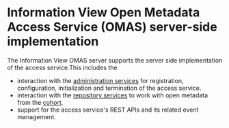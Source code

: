 <!-- SPDX-License-Identifier: CC-BY-4.0 -->

# Information View Open Metadata Access Service (OMAS) server-side implementation


The Information View OMAS server supports the server side implementation of the access service.This includes the
  * interaction with the [administration services](../../../admin-services) for
    registration, configuration, initialization and termination of the access service.
  * interaction with the [repository services](../../../repository-services) to work with open metadata from the
    [cohort](../../../repository-services/docs/open-metadata-repository-cohort.md).
  * support for the access service's REST APIs and its related event management.
